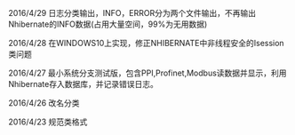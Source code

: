 2016/4/29  日志分类输出，INFO，ERROR分为两个文件输出，不再输出Nhibernate的INFO数据(占用大量空间，99%为无用数据)

2016/4/28 在WINDOWS10上实现，修正NHIBERNATE中非线程安全的Isession类问题

2016/4/27 最小系统分支测试版，包含PPI,Profinet,Modbus读数据并显示，利用Nhibernate存入数据库，并记录错误日志。

2016/4/26 改名分类

2016/4/23 规范类格式